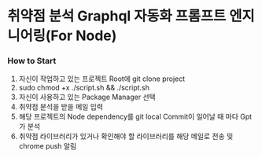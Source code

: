 # 취약점 분석 Graphql 자동화 프롬프트 엔지니어링(For Node)

### How to Start
1. 자신이 작업하고 있는 프로젝트 Root에 git clone project
2. sudo chmod +x ./script.sh && ./script.sh
3. 자신이 사용하고 있는 Package Manager 선택
4. 취약점 분석을 받을 메일 입력
5. 해당 프로젝트의 Node dependency를 git local Commit이 일어날 때 마다 Gpt가 분석
6. 취약점 라이브러리가 있거나 확인해야 할 라이브러리를 해당 메일로 전송 및 chrome push 알림
